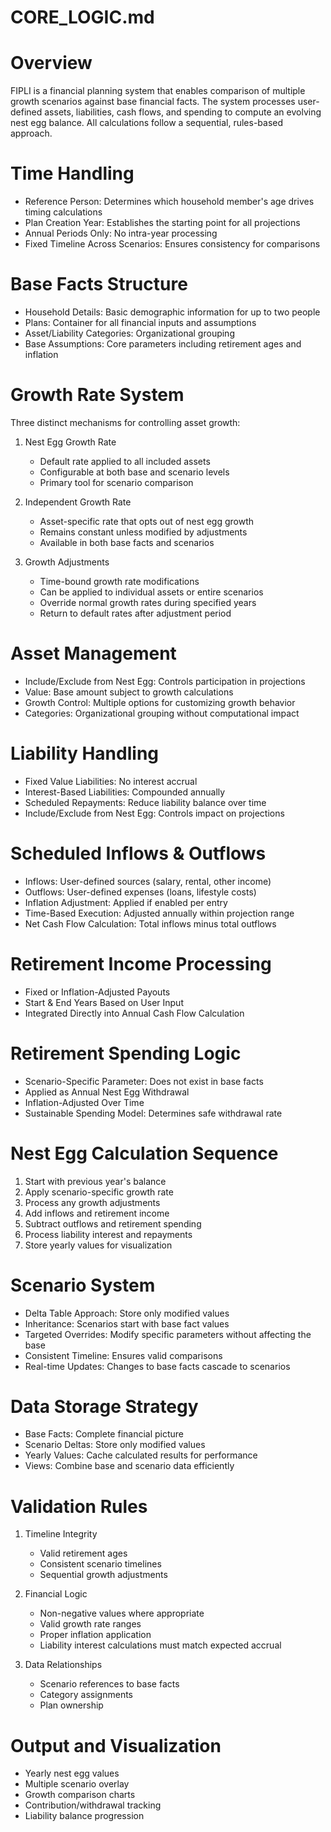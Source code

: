 # CORE_LOGIC.md

# Overview
FIPLI is a financial planning system that enables comparison of multiple growth scenarios against base financial facts. The system processes user-defined assets, liabilities, cash flows, and spending to compute an evolving nest egg balance. All calculations follow a sequential, rules-based approach.

# Time Handling
- Reference Person: Determines which household member's age drives timing calculations
- Plan Creation Year: Establishes the starting point for all projections
- Annual Periods Only: No intra-year processing
- Fixed Timeline Across Scenarios: Ensures consistency for comparisons

# Base Facts Structure
- Household Details: Basic demographic information for up to two people
- Plans: Container for all financial inputs and assumptions
- Asset/Liability Categories: Organizational grouping
- Base Assumptions: Core parameters including retirement ages and inflation

# Growth Rate System
Three distinct mechanisms for controlling asset growth:
1. Nest Egg Growth Rate
   - Default rate applied to all included assets
   - Configurable at both base and scenario levels
   - Primary tool for scenario comparison

2. Independent Growth Rate
   - Asset-specific rate that opts out of nest egg growth
   - Remains constant unless modified by adjustments
   - Available in both base facts and scenarios

3. Growth Adjustments
   - Time-bound growth rate modifications
   - Can be applied to individual assets or entire scenarios
   - Override normal growth rates during specified years
   - Return to default rates after adjustment period

# Asset Management
- Include/Exclude from Nest Egg: Controls participation in projections
- Value: Base amount subject to growth calculations
- Growth Control: Multiple options for customizing growth behavior
- Categories: Organizational grouping without computational impact

# Liability Handling
- Fixed Value Liabilities: No interest accrual
- Interest-Based Liabilities: Compounded annually
- Scheduled Repayments: Reduce liability balance over time
- Include/Exclude from Nest Egg: Controls impact on projections

# Scheduled Inflows & Outflows
- Inflows: User-defined sources (salary, rental, other income)
- Outflows: User-defined expenses (loans, lifestyle costs)
- Inflation Adjustment: Applied if enabled per entry
- Time-Based Execution: Adjusted annually within projection range
- Net Cash Flow Calculation: Total inflows minus total outflows

# Retirement Income Processing
- Fixed or Inflation-Adjusted Payouts
- Start & End Years Based on User Input
- Integrated Directly into Annual Cash Flow Calculation

# Retirement Spending Logic
- Scenario-Specific Parameter: Does not exist in base facts
- Applied as Annual Nest Egg Withdrawal
- Inflation-Adjusted Over Time
- Sustainable Spending Model: Determines safe withdrawal rate

# Nest Egg Calculation Sequence
1. Start with previous year's balance
2. Apply scenario-specific growth rate
3. Process any growth adjustments
4. Add inflows and retirement income
5. Subtract outflows and retirement spending
6. Process liability interest and repayments
7. Store yearly values for visualization

# Scenario System
- Delta Table Approach: Store only modified values
- Inheritance: Scenarios start with base fact values
- Targeted Overrides: Modify specific parameters without affecting the base
- Consistent Timeline: Ensures valid comparisons
- Real-time Updates: Changes to base facts cascade to scenarios

# Data Storage Strategy
- Base Facts: Complete financial picture
- Scenario Deltas: Store only modified values
- Yearly Values: Cache calculated results for performance
- Views: Combine base and scenario data efficiently

# Validation Rules
1. Timeline Integrity
   - Valid retirement ages
   - Consistent scenario timelines
   - Sequential growth adjustments

2. Financial Logic
   - Non-negative values where appropriate
   - Valid growth rate ranges
   - Proper inflation application
   - Liability interest calculations must match expected accrual

3. Data Relationships
   - Scenario references to base facts
   - Category assignments
   - Plan ownership

# Output and Visualization
- Yearly nest egg values
- Multiple scenario overlay
- Growth comparison charts
- Contribution/withdrawal tracking
- Liability balance progression